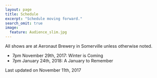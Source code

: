 ```yaml
---
layout: page
title: Schedule
excerpt: "Schedule moving forward."
search_omit: true
image:
  feature: Audience_slim.jpg
---
```


All shows are at Aeronaut Brewery in Somerville unless otherwise noted.

<ul class="post-list">
  <li>7pm November 29th, 2017: Winter is Coming</li>
  <li>7pm January 24th, 2018: A January to Remember</li>
</ul>

Last updated on November 11th, 2017
